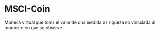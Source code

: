 # MSCI-Coin
Moneda virtual que toma el valor de una medida de riqueza no vinculada al momento en que se observe
